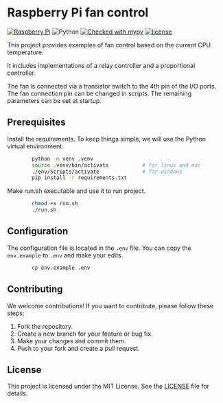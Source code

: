 # Raspberry Pi fan control

[![Raspberry Pi](https://img.shields.io/badge/Raspberry%20Pi-A22846.svg?logo=Raspberry-Pi)](https://www.raspberrypi.com/)
![Python](https://img.shields.io/badge/python-3.11-blue.svg)
[![Checked with mypy](http://www.mypy-lang.org/static/mypy_badge.svg)](https://mypy-lang.org/)
[![license](https://img.shields.io/badge/licence-MIT-green.svg)](https://opensource.org/licenses/MIT)


This project provides examples of fan control based on the current CPU temperature.

It includes implementations of a relay controller and a proportional controller. 

The fan is connected via a transistor switch to the 4th pin of the I/O ports. The fan connection pin can be changed in scripts. The remaining parameters can be set at startup.

## Prerequisites

Install the requirements. To keep things simple, we will use the Python virtual environment.

```bash
        python -m venv .venv
        source .venv/bin/activate           # for linux and mac
        ./env/Scripts/activate              # for windows
        pip install -r requirements.txt
```

Make run.sh executable and use it to run project.

```bash
        chmod +x run.sh
        ./run.sh
```

## Configuration

The configuration file is located in the `.env` file. You can copy the `env.example` to `.env` and make your edits.

```bash
        cp env.example .env
```

## Contributing

We welcome contributions! If you want to contribute, please follow these steps:

1. Fork the repository.
2. Create a new branch for your feature or bug fix.
3. Make your changes and commit them.
4. Push to your fork and create a pull request.

## License

This project is licensed under the MIT License. See the [LICENSE](LICENSE) file for details.
